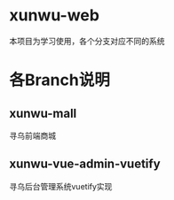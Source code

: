 # xunwu-web
本项目为学习使用，各个分支对应不同的系统
# 各Branch说明
## xunwu-mall
寻乌前端商城
## xunwu-vue-admin-vuetify
寻乌后台管理系统vuetify实现
